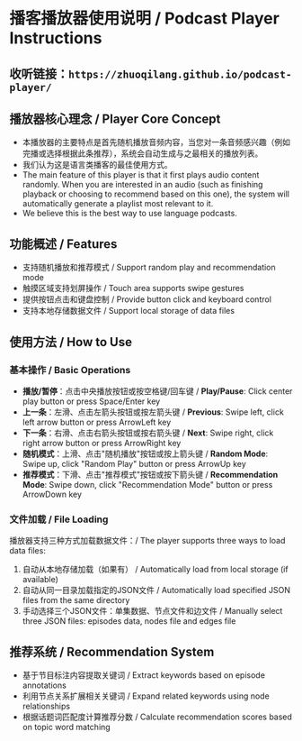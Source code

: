 # 播客播放器使用说明 / Podcast Player Instructions

## 收听链接：`https://zhuoqilang.github.io/podcast-player/`

## 播放器核心理念 / Player Core Concept
- 本播放器的主要特点是首先随机播放音频内容，当您对一条音频感兴趣（例如完播或选择根据此条推荐），系统会自动生成与之最相关的播放列表。
- 我们认为这是语言类播客的最佳使用方式。
- The main feature of this player is that it first plays audio content randomly. When you are interested in an audio (such as finishing playback or choosing to recommend based on this one), the system will automatically generate a playlist most relevant to it.
- We believe this is the best way to use language podcasts.

## 功能概述 / Features
- 支持随机播放和推荐模式 / Support random play and recommendation mode
- 触摸区域支持划屏操作 / Touch area supports swipe gestures
- 提供按钮点击和键盘控制 / Provide button click and keyboard control
- 支持本地存储数据文件 / Support local storage of data files

## 使用方法 / How to Use

### 基本操作 / Basic Operations
- **播放/暂停**：点击中央播放按钮或按空格键/回车键 / **Play/Pause**: Click center play button or press Space/Enter key
- **上一条**：左滑、点击左箭头按钮或按左箭头键 / **Previous**: Swipe left, click left arrow button or press ArrowLeft key
- **下一条**：右滑、点击右箭头按钮或按右箭头键 / **Next**: Swipe right, click right arrow button or press ArrowRight key
- **随机模式**：上滑、点击"随机播放"按钮或按上箭头键 / **Random Mode**: Swipe up, click "Random Play" button or press ArrowUp key
- **推荐模式**：下滑、点击"推荐模式"按钮或按下箭头键 / **Recommendation Mode**: Swipe down, click "Recommendation Mode" button or press ArrowDown key

### 文件加载 / File Loading
播放器支持三种方式加载数据文件：/ The player supports three ways to load data files:
1. 自动从本地存储加载（如果有） / Automatically load from local storage (if available)
2. 自动从同一目录加载指定的JSON文件 / Automatically load specified JSON files from the same directory
3. 手动选择三个JSON文件：单集数据、节点文件和边文件 / Manually select three JSON files: episodes data, nodes file and edges file

## 推荐系统 / Recommendation System
- 基于节目标注内容提取关键词 / Extract keywords based on episode annotations
- 利用节点关系扩展相关关键词 / Expand related keywords using node relationships
- 根据话题词匹配度计算推荐分数 / Calculate recommendation scores based on topic word matching


